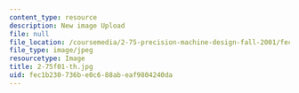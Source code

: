 ```yaml
---
content_type: resource
description: New image Upload
file: null
file_location: /coursemedia/2-75-precision-machine-design-fall-2001/fec1b230736be0c688abeaf9804240da_2-75f01-th.jpg
file_type: image/jpeg
resourcetype: Image
title: 2-75f01-th.jpg
uid: fec1b230-736b-e0c6-88ab-eaf9804240da
---
```

